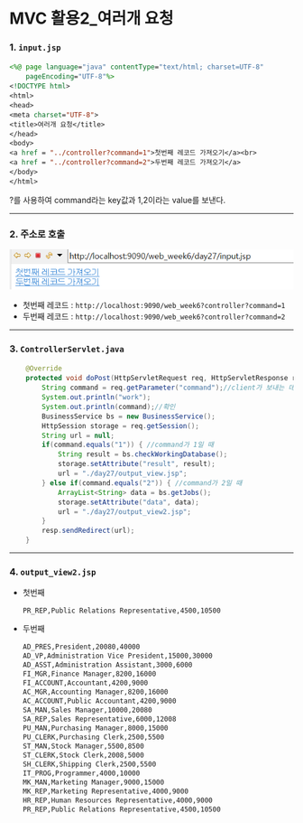 # MVC 활용2_여러개 요청

### 1. `input.jsp`

```jsp
<%@ page language="java" contentType="text/html; charset=UTF-8"
    pageEncoding="UTF-8"%>
<!DOCTYPE html>
<html>
<head>
<meta charset="UTF-8">
<title>여러개 요청</title>
</head>
<body>
<a href = "../controller?command=1">첫번째 레코드 가져오기</a><br>
<a href = "../controller?command=2">두번째 레코드 가져오기</a>
</body>
</html>
```

?를 사용하여 command라는 key값과 1,2이라는 value를 보낸다. 



---

### 2. 주소로 호출

![mvc2_input](..\img\mvc2_input.png)

- 첫번째 레코드 : `http://localhost:9090/web_week6?controller?command=1`
- 두번째 레코드 : `http://localhost:9090/web_week6?controller?command=2`



---

### 3. `ControllerServlet.java`

```java
	@Override
	protected void doPost(HttpServletRequest req, HttpServletResponse resp) throws ServletException, IOException {
		String command = req.getParameter("command");//client가 보내는 데이터를 키값(이름)을 통해서 가져온다.
		System.out.println("work");			
		System.out.println(command);//확인
		BusinessService bs = new BusinessService();
		HttpSession storage = req.getSession();
		String url = null;
		if(command.equals("1")) { //command가 1일 때
			String result = bs.checkWorkingDatabase();
			storage.setAttribute("result", result);
			url = "./day27/output_view.jsp";	
		} else if(command.equals("2")) { //command가 2일 때
			ArrayList<String> data = bs.getJobs();
			storage.setAttribute("data", data);
			url = "./day27/output_view2.jsp";
		}
		resp.sendRedirect(url);
	}
```



---

### 4. `output_view2.jsp`

- 첫번째

  ```
  PR_REP,Public Relations Representative,4500,10500 
  ```

- 두번째

  ```
  AD_PRES,President,20080,40000
  AD_VP,Administration Vice President,15000,30000
  AD_ASST,Administration Assistant,3000,6000
  FI_MGR,Finance Manager,8200,16000
  FI_ACCOUNT,Accountant,4200,9000
  AC_MGR,Accounting Manager,8200,16000
  AC_ACCOUNT,Public Accountant,4200,9000
  SA_MAN,Sales Manager,10000,20080
  SA_REP,Sales Representative,6000,12008
  PU_MAN,Purchasing Manager,8000,15000
  PU_CLERK,Purchasing Clerk,2500,5500
  ST_MAN,Stock Manager,5500,8500
  ST_CLERK,Stock Clerk,2008,5000
  SH_CLERK,Shipping Clerk,2500,5500
  IT_PROG,Programmer,4000,10000
  MK_MAN,Marketing Manager,9000,15000
  MK_REP,Marketing Representative,4000,9000
  HR_REP,Human Resources Representative,4000,9000
  PR_REP,Public Relations Representative,4500,10500
  ```

  